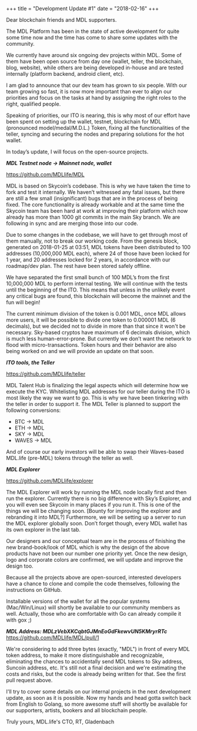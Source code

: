 +++
title = "Development Update #1"
date = "2018-02-16"
+++

Dear blockchain friends and MDL supporters.

The MDL Platform has been in the state of active development for quite some time now and the time has come to share some updates with the community.

We currently have around six ongoing dev projects within MDL. Some of them have been open source from day one (wallet, teller, the blockchain, blog, website), while others are being developed in-house and are tested internally (platform backend, android client, etc).

I am glad to announce that our dev team has grown to six people. With our team growing so fast, it is now more important than ever to align our priorities and focus on the tasks at hand by assigning the right roles to the right, qualified people.

Speaking of priorities, our ITO is nearing, this is why most of our effort have been spent on setting up the wallet, testnet, blockchain for MDL (pronounced model/medal/M.D.L.) Token, fixing all the functionalities of the teller, syncing and securing the nodes and preparing solutions for the hot wallet.

In today’s update, I will focus on the open-source projects.


***MDL Testnet node -> Mainnet node, wallet***

https://github.com/MDLlife/MDL

MDL is based on Skycoin’s codebase. This is why we have taken the time to fork and test it internally. We haven’t witnessed any fatal issues, but there are still a few small (insignificant) bugs that are in the process of being fixed. The core functionality is already workable and at the same time the Skycoin team has been hard at work at improving their platform which now already has more than 1000 git commits in the main Sky branch. We are following in sync and are merging those into our code.

Due to some changes in the codebase, we will have to get through most of them manually, not to break our working code. From the genesis block, generated on 2018-01-25 at 03:51, MDL tokens have been distributed to 100 addresses (10,000,000 MDL each), where 24 of those have been locked for 1 year, and 20 addresses locked for 2 years, in accordance with our roadmap/dev plan. The rest have been stored safely offline.

We have separated the first small bunch of 100 MDL’s from the first 10,000,000 MDL to perform internal testing. We will continue with the tests until the beginning of the ITO. This means that unless in the unlikely event any critical bugs are found, this blockchain will become the mainnet and the fun will begin!

The current minimum division of the token is 0.001 MDL, once MDL allows more users, it will be possible to divide one token to 0.000001 MDL (6 decimals), but we decided not to divide in more than that since it won't be necessary. Sky-based cryptos have maximum of 6 decimals division, which is much less human-error-prone. But currently we don’t want the network to flood with micro-transactions. Token hours and their behavior are also being worked on and we will provide an update on that soon.

***ITO tools, the Teller***

https://github.com/MDLlife/teller

MDL Talent Hub is finalizing the legal aspects which will determine how we execute the KYC. Whitelisting MDL addresses for our teller during the ITO is most likely the way we want to go. This is why we have been tinkering with the teller in order to support it. The MDL Teller is planned to support the following conversions:

 * BTC -> MDL
 * ETH -> MDL
 * SKY -> MDL
 * WAVES -> MDL

And of course our early investors will be able to swap their Waves-based MDL.life (pre-MDL) tokens through the teller as well.

***MDL Explorer***

https://github.com/MDLlife/explorer

The MDL Explorer will work by running the MDL node locally first and then run the explorer. Currently there is no big difference with Sky’s Explorer, and you will even see Skycoin in many places if you run it. This is one of the things we will be changing soon. [Bounty for improving the explorer and rebranding it into MDL?] Furthermore, we will be setting up a server to run the MDL explorer globally soon. Don’t forget though, every MDL wallet has its own explorer in the last tab.

Our designers and our conceptual team are in the process of finishing the new brand-book/look of MDL which is why the design of the above products have not been our number one priority yet. Once the new design, logo and corporate colors are confirmed, we will update and improve the design too.

Because all the projects above are open-sourced, interested developers have a chance to clone and compile the code themselves, following the instructions on GitHub.

Installable versions of the wallet for all the popular systems (Mac/Win/Linux) will shortly be available to our community members as well. Actually, those who are comfortable with Go can already compile it with gox ;)

***MDL Address: MDLzVebXKCqbtGJMnEoGdFkewvUN5KMryrRTc***
https://github.com/MDLlife/MDL/pull/1

We're considering to add three bytes (exactly, "MDL") in front of every MDL token address, to make it more distinguishable and recognizable, eliminating the chances to accidentally send MDL tokens to Sky address, Suncoin address, etc.
It's still not a final decision and we're estimating the costs and risks, but the code is already being written for that. See the first pull request above.


I'll try to cover some details on our internal projects in the next development update, as soon as it is possible. Now my hands and head gotta switch back from English to Golang, so more awesome stuff will shortly be available for our supporters, artists, bookers and all blockchain people.


Truly yours,
MDL.life's CTO, RT, Gladenbach
